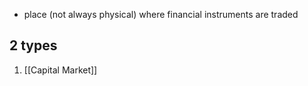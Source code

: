 - place (not always physical) where financial instruments are traded

## 2 types
1. [[Capital Market]]